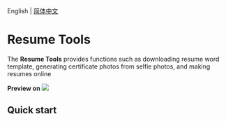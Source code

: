 English | [简体中文](./README.cn.md)

# Resume Tools

The **Resume Tools** provides functions such as downloading resume word template, generating certificate photos from selfie photos, and making resumes online

**Preview on**
![](https://s3.bmp.ovh/imgs/2022/09/06/613dd13fb27aea8c.png)

## Quick start
